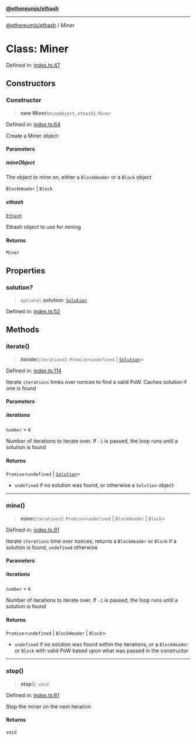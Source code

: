 [**@ethereumjs/ethash**](../README.md)

***

[@ethereumjs/ethash](../README.md) / Miner

# Class: Miner

Defined in: [index.ts:47](https://github.com/ethereumjs/ethereumjs-monorepo/blob/master/packages/ethash/src/index.ts#L47)

## Constructors

### Constructor

> **new Miner**(`mineObject`, `ethash`): `Miner`

Defined in: [index.ts:64](https://github.com/ethereumjs/ethereumjs-monorepo/blob/master/packages/ethash/src/index.ts#L64)

Create a Miner object

#### Parameters

##### mineObject

The object to mine on, either a `BlockHeader` or a `Block` object

`BlockHeader` | `Block`

##### ethash

[`Ethash`](Ethash.md)

Ethash object to use for mining

#### Returns

`Miner`

## Properties

### solution?

> `optional` **solution**: [`Solution`](../type-aliases/Solution.md)

Defined in: [index.ts:52](https://github.com/ethereumjs/ethereumjs-monorepo/blob/master/packages/ethash/src/index.ts#L52)

## Methods

### iterate()

> **iterate**(`iterations`): `Promise`\<`undefined` \| [`Solution`](../type-aliases/Solution.md)\>

Defined in: [index.ts:114](https://github.com/ethereumjs/ethereumjs-monorepo/blob/master/packages/ethash/src/index.ts#L114)

Iterate `iterations` times over nonces to find a valid PoW. Caches solution if one is found

#### Parameters

##### iterations

`number` = `0`

Number of iterations to iterate over. If `-1` is passed, the loop runs until a solution is found

#### Returns

`Promise`\<`undefined` \| [`Solution`](../type-aliases/Solution.md)\>

- `undefined` if no solution was found, or otherwise a `Solution` object

***

### mine()

> **mine**(`iterations`): `Promise`\<`undefined` \| `BlockHeader` \| `Block`\>

Defined in: [index.ts:91](https://github.com/ethereumjs/ethereumjs-monorepo/blob/master/packages/ethash/src/index.ts#L91)

Iterate `iterations` time over nonces, returns a `BlockHeader` or `Block` if a solution is found, `undefined` otherwise

#### Parameters

##### iterations

`number` = `0`

Number of iterations to iterate over. If `-1` is passed, the loop runs until a solution is found

#### Returns

`Promise`\<`undefined` \| `BlockHeader` \| `Block`\>

- `undefined` if no solution was found within the iterations, or a `BlockHeader` or `Block`
          with valid PoW based upon what was passed in the constructor

***

### stop()

> **stop**(): `void`

Defined in: [index.ts:81](https://github.com/ethereumjs/ethereumjs-monorepo/blob/master/packages/ethash/src/index.ts#L81)

Stop the miner on the next iteration

#### Returns

`void`
